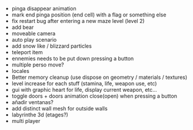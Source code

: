 - pinga disappear animation
- mark end pinga position (end cell) with a flag or something else
- fix restart bug after entering a new maze level (level 2)
- add bear
- moveable camera
- auto play scenario
- add snow like / blizzard particles
- teleport item
- ennemies needs to be put down pressing a button
- multiple perso move?
- locales
- Better memory cleanup (use dispose on geometry / materials / textures)
- level increase for each stuff (stamina, life, weapon use, etc)
- gui  with graphic heart for life, display current weapon, etc...
- toggle doors + doors animation close(open) when pressing a button
- añadir ventanas?
- add distinct wall mesh for outside walls
- labyrinthe 3d (etages?)
- multi player
